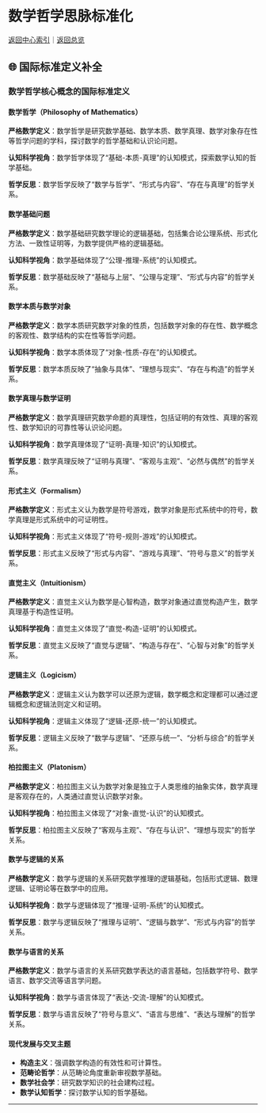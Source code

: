 # 数学哲学思脉标准化

[返回中心索引](./00-思脉体系中心索引.md)｜[返回总览](./00-思脉体系总览.md)

## 🌐 国际标准定义补全

### 数学哲学核心概念的国际标准定义

#### 数学哲学（Philosophy of Mathematics）

**严格数学定义**：数学哲学是研究数学基础、数学本质、数学真理、数学对象存在性等哲学问题的学科，探讨数学的哲学基础和认识论问题。

**认知科学视角**：数学哲学体现了“基础-本质-真理”的认知模式，探索数学认知的哲学基础。

**哲学反思**：数学哲学反映了“数学与哲学”、“形式与内容”、“存在与真理”的哲学关系。

#### 数学基础问题

**严格数学定义**：数学基础研究数学理论的逻辑基础，包括集合论公理系统、形式化方法、一致性证明等，为数学提供严格的逻辑基础。

**认知科学视角**：数学基础体现了“公理-推理-系统”的认知模式。

**哲学反思**：数学基础反映了“基础与上层”、“公理与定理”、“形式与内容”的哲学关系。

#### 数学本质与数学对象

**严格数学定义**：数学本质研究数学对象的性质，包括数学对象的存在性、数学概念的客观性、数学结构的实在性等哲学问题。

**认知科学视角**：数学本质体现了“对象-性质-存在”的认知模式。

**哲学反思**：数学本质反映了“抽象与具体”、“理想与现实”、“存在与构造”的哲学关系。

#### 数学真理与数学证明

**严格数学定义**：数学真理研究数学命题的真理性，包括证明的有效性、真理的客观性、数学知识的可靠性等认识论问题。

**认知科学视角**：数学真理体现了“证明-真理-知识”的认知模式。

**哲学反思**：数学真理反映了“证明与真理”、“客观与主观”、“必然与偶然”的哲学关系。

#### 形式主义（Formalism）

**严格数学定义**：形式主义认为数学是符号游戏，数学对象是形式系统中的符号，数学真理是形式系统中的可证明性。

**认知科学视角**：形式主义体现了“符号-规则-游戏”的认知模式。

**哲学反思**：形式主义反映了“形式与内容”、“游戏与真理”、“符号与意义”的哲学关系。

#### 直觉主义（Intuitionism）

**严格数学定义**：直觉主义认为数学是心智构造，数学对象通过直觉构造产生，数学真理基于构造性证明。

**认知科学视角**：直觉主义体现了“直觉-构造-证明”的认知模式。

**哲学反思**：直觉主义反映了“直觉与逻辑”、“构造与存在”、“心智与对象”的哲学关系。

#### 逻辑主义（Logicism）

**严格数学定义**：逻辑主义认为数学可以还原为逻辑，数学概念和定理都可以通过逻辑概念和逻辑法则定义和证明。

**认知科学视角**：逻辑主义体现了“逻辑-还原-统一”的认知模式。

**哲学反思**：逻辑主义反映了“数学与逻辑”、“还原与统一”、“分析与综合”的哲学关系。

#### 柏拉图主义（Platonism）

**严格数学定义**：柏拉图主义认为数学对象是独立于人类思维的抽象实体，数学真理是客观存在的，人类通过直觉认识数学对象。

**认知科学视角**：柏拉图主义体现了“对象-直觉-认识”的认知模式。

**哲学反思**：柏拉图主义反映了“客观与主观”、“存在与认识”、“理想与现实”的哲学关系。

#### 数学与逻辑的关系

**严格数学定义**：数学与逻辑的关系研究数学推理的逻辑基础，包括形式逻辑、数理逻辑、证明论等在数学中的应用。

**认知科学视角**：数学与逻辑体现了“推理-证明-系统”的认知模式。

**哲学反思**：数学与逻辑反映了“推理与证明”、“逻辑与数学”、“形式与内容”的哲学关系。

#### 数学与语言的关系

**严格数学定义**：数学与语言的关系研究数学表达的语言基础，包括数学符号、数学语言、数学交流等语言学问题。

**认知科学视角**：数学与语言体现了“表达-交流-理解”的认知模式。

**哲学反思**：数学与语言反映了“符号与意义”、“语言与思维”、“表达与理解”的哲学关系。

#### 现代发展与交叉主题

- **构造主义**：强调数学构造的有效性和可计算性。
- **范畴论哲学**：从范畴论角度重新审视数学基础。
- **数学社会学**：研究数学知识的社会建构过程。
- **数学认知哲学**：探讨数学认知的哲学基础。

---
